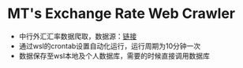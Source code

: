 # MT's Exchange Rate Web Crawler
* 中行外汇汇率数据爬取，数据源：[链接](https://www.boc.cn/sourcedb/whpj/)
* 通过wsl的crontab设置自动化运行，运行周期为10分钟一次
* 数据保存至wsl本地及个人数据库，需要的时候直接调用数据库